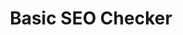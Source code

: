 ---
title: 'Basic SEO Checker'
description: 'Analyze on-page SEO factors for any website in seconds.'
icon: '🔍'
href: '/tools/seo-checker'
isFeatured: true
---